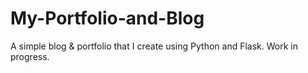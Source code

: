 # My-Portfolio-and-Blog
A simple blog &amp; portfolio that I create using Python and Flask. Work in progress.


